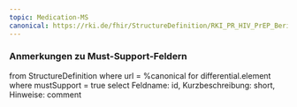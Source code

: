 ```yaml
---
topic: Medication-MS
canonical: https://rki.de/fhir/StructureDefinition/RKI_PR_HIV_PrEP_Bericht_Medication_Free
---
```


### Anmerkungen zu Must-Support-Feldern

<fql>
from
	StructureDefinition
where 
    url = %canonical
for differential.element
where mustSupport = true
select
	Feldname: id, Kurzbeschreibung: short, Hinweise: comment
</fql>

